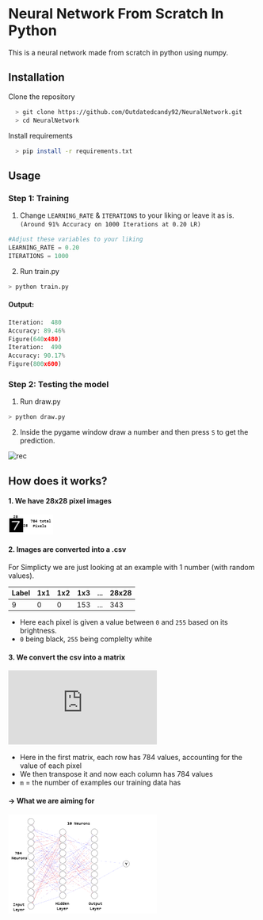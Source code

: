 
# Neural Network From Scratch In Python

This is a neural network made from scratch in python using numpy.

## Installation

Clone the repository

```bash
  > git clone https://github.com/Outdatedcandy92/NeuralNetwork.git
  > cd NeuralNetwork
```
Install requirements
```bash
  > pip install -r requirements.txt
```

    
## Usage

### Step 1: Training

1. Change `LEARNING_RATE` & `ITERATIONS` to your liking or leave it as is.   
`(Around 91% Accuracy on 1000 Iterations at 0.20 LR)`

```python
#Adjust these variables to your liking
LEARNING_RATE = 0.20 
ITERATIONS = 1000
```
2. Run train.py 
   
```bash
> python train.py
```

#### Output:
```python
Iteration:  480
Accuracy: 89.46%
Figure(640x480)
Iteration:  490
Accuracy: 90.17%
Figure(800x600)
```

### Step 2: Testing the model

1. Run draw.py

```bash
> python draw.py
```
2. Inside the pygame window draw a number and then press `S` to get the prediction.   

 
![rec](https://github.com/Outdatedcandy92/NeuralNetwork/assets/138517406/20588d9f-d6b6-4eea-a4d0-35a8bc2a007b)


## How does it works?

#### 1. We have 28x28 pixel images

![rec](./temp/px.png)

#### 2. Images are converted into a .csv
 For Simplicty we are just looking at an example with 1 number (with random values).

| Label   | 1x1 | 1x2 | 1x3 | ... | 28x28 |
| ------- | --- | --- | --- | --- | --- |
| 9       | 0   | 0   | 153   | ... | 343   |

 
- Here each pixel is given a value between `0` and `255` based on its brightness.
- `0` being black, `255` being complelty white

#### 3. We convert the csv into a matrix

[![\\ X = \begin{bmatrix}-- X^{[1]}-- \\. \\ .\\.\\--X^{[m]}--\end{bmatrix}^{T}  =  \begin{bmatrix} | ... | \\X^{[1]} ... X^{[m]} \\| ... | \\\end{bmatrix}   \\ ](https://latex.codecogs.com/svg.latex?%5C%5C%20X%20%3D%20%5Cbegin%7Bbmatrix%7D--%20X%5E%7B%5B1%5D%7D--%20%5C%5C.%20%5C%5C%20.%5C%5C.%5C%5C--X%5E%7B%5Bm%5D%7D--%5Cend%7Bbmatrix%7D%5E%7BT%7D%20%20%3D%20%20%5Cbegin%7Bbmatrix%7D%20%7C%20...%20%7C%20%5C%5CX%5E%7B%5B1%5D%7D%20..%20X%5E%7B%5Bm%5D%7D%20%5C%5C%7C%20...%20%7C%20%5C%5C%5Cend%7Bbmatrix%7D%20%20%20%5C%5C%20)](#_)
- Here in the first matrix, each row has 784 values, accounting for the value of each pixel
- We then transpose it and now each column has 784 values
- `m` = the number of examples our training data has

#### -> What we are aiming for

![img](./temp/neural.png)
